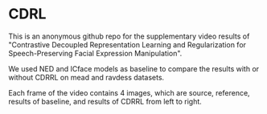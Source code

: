 # CDRL
This is an anonymous github repo for the supplementary video results of "Contrastive Decoupled Representation Learning and Regularization for Speech-Preserving Facial Expression Manipulation".

We used NED and ICface models as baseline to compare the results with or without CDRRL on mead and ravdess datasets.

Each frame of the video contains 4 images, which are source, reference, results of baseline, and results of CDRRL from left to right.
